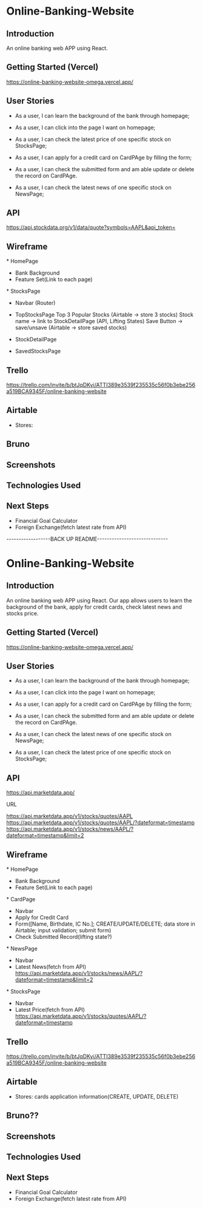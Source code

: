 # Online-Banking-Website

## Introduction

An online banking web APP using React.

## Getting Started (Vercel)

https://online-banking-website-omega.vercel.app/

## User Stories

- As a user, I can learn the background of the bank through homepage;
- As a user, I can click into the page I want on homepage;

- As a user, I can check the latest price of one specific stock on StocksPage;

- As a user, I can apply for a credit card on CardPAge by filling the form;
- As a user, I can check the submitted form and am able update or delete the record on CardPAge.

- As a user, I can check the latest news of one specific stock on NewsPage;

## API

https://api.stockdata.org/v1/data/quote?symbols=AAPL&api_token=

## Wireframe

\* HomePage

- Bank Background
- Feature Set(Link to each page)

\* StocksPage

- Navbar (Router)

- TopStocksPage
  Top 3 Popular Stocks (Airtable -> store 3 stocks)
  Stock name -> link to StockDetailPage (API, Lifting States)
  Save Button -> save/unsave (Airtable -> store saved stocks)

- StockDetailPage

- SavedStocksPage

## Trello

https://trello.com/invite/b/btJqDKyi/ATTI389e3539f235535c56f0b3ebe256a519BCA9345F/online-banking-website

## Airtable

- Stores:

## Bruno

## Screenshots

## Technologies Used

## Next Steps

- Financial Goal Calculator
- Foreign Exchange(fetch latest rate from API)

------------------BACK UP README-----------------------------

# Online-Banking-Website

## Introduction

An online banking web APP using React.
Our app allows users to learn the background of the bank, apply for credit cards, check latest news and stocks price.

## Getting Started (Vercel)

https://online-banking-website-omega.vercel.app/

## User Stories

- As a user, I can learn the background of the bank through homepage;
- As a user, I can click into the page I want on homepage;

- As a user, I can apply for a credit card on CardPAge by filling the form;
- As a user, I can check the submitted form and am able update or delete the record on CardPAge.

- As a user, I can check the latest news of one specific stock on NewsPage;

- As a user, I can check the latest price of one specific stock on StocksPage;

## API

https://api.marketdata.app/

URL

https://api.marketdata.app/v1/stocks/quotes/AAPL
https://api.marketdata.app/v1/stocks/quotes/AAPL/?dateformat=timestamp
https://api.marketdata.app/v1/stocks/news/AAPL/?dateformat=timestamp&limit=2

## Wireframe

\* HomePage

- Bank Background
- Feature Set(Link to each page)

\* CardPage

- Navbar
- Apply for Credit Card
- Form([Name, Birthdate, IC No.]; CREATE/UPDATE/DELETE; data store in Airtable; input validation; submit form)
- Check Submitted Record(lifting state?)

\* NewsPage

- Navbar
- Latest News(fetch from API)
  https://api.marketdata.app/v1/stocks/news/AAPL/?dateformat=timestamp&limit=2

\* StocksPage

- Navbar
- Latest Price(fetch from API)
  https://api.marketdata.app/v1/stocks/quotes/AAPL/?dateformat=timestamp

## Trello

https://trello.com/invite/b/btJqDKyi/ATTI389e3539f235535c56f0b3ebe256a519BCA9345F/online-banking-website

## Airtable

- Stores: cards application information(CREATE, UPDATE, DELETE)

## Bruno??

## Screenshots

## Technologies Used

## Next Steps

- Financial Goal Calculator
- Foreign Exchange(fetch latest rate from API)

